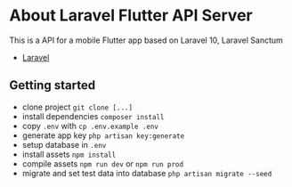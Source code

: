 # About Laravel Flutter API Server

This is a API for a mobile Flutter app based on Laravel 10, Laravel Sanctum

- [Laravel](https://laravel.com/)

## Getting started
* clone project `git clone [...]`
* install dependencies `composer install`
* copy `.env` with `cp .env.example .env`
* generate app key `php artisan key:generate`
* setup database in `.env`
* install assets `npm install`
* compile assets `npm run dev` or `npm run prod`
* migrate and set test data into database `php artisan migrate --seed`


